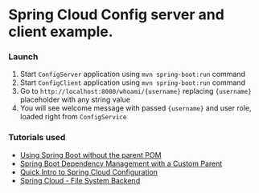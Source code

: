 Spring Cloud Config server and client example.
=

### Launch

1. Start `ConfigServer` application using `mvn spring-boot:run` command
1. Start `ConfigClient` application using `mvn spring-boot:run` command
1. Go to `http://localhost:8080/whoami/{username}` replacing `{username}` placeholder with any string value
1. You will see welcome message with passed `{username}` and user role, loaded right from `ConfigService`

### Tutorials used

* [Using Spring Boot without the parent POM](https://docs.spring.io/spring-boot/docs/current/reference/html/using-boot-build-systems.html#using-boot-maven-without-a-parent)
* [Spring Boot Dependency Management with a Custom Parent](http://www.baeldung.com/spring-boot-dependency-management-custom-parent)
* [Quick Intro to Spring Cloud Configuration](http://www.baeldung.com/spring-cloud-configuration)
* [Spring Cloud - File System Backend](http://projects.spring.io/spring-cloud/spring-cloud.html#_file_system_backend)